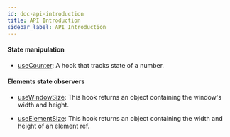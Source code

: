 ```yaml
---
id: doc-api-introduction
title: API Introduction
sidebar_label: API Introduction
---
```


#### State manipulation

- [useCounter](https://gherciu.github.io/react-grapnel/docs/doc-api-use-counter): A hook that tracks state of a number.

#### Elements state observers

- [useWindowSize](https://gherciu.github.io/react-grapnel/docs/doc-api-use-window-size): This hook returns an object containing the window's width and height.

- [useElementSize](https://gherciu.github.io/react-grapnel/docs/doc-api-use-element-size): This hook returns an object containing the width and height of an element ref.
